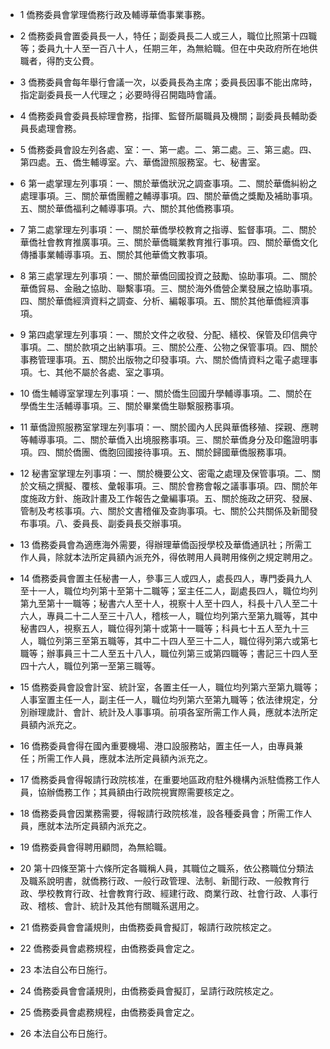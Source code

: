 * 1 僑務委員會掌理僑務行政及輔導華僑事業事務。

* 2 僑務委員會置委員長一人，特任；副委員長二人或三人，職位比照第十四職等；委員九十人至一百八十人，任期三年，為無給職。但在中央政府所在地供職者，得酌支公費。

* 3 僑務委員會每年舉行會議一次，以委員長為主席；委員長因事不能出席時，指定副委員長一人代理之；必要時得召開臨時會議。

* 4 僑務委員會委員長綜理會務，指揮、監督所屬職員及機關；副委員長輔助委員長處理會務。

* 5 僑務委員會設左列各處、室：一、第一處。二、第二處。三、第三處。四、第四處。五、僑生輔導室。六、華僑證照服務室。七、秘書室。

* 6 第一處掌理左列事項：一、關於華僑狀況之調查事項。二、關於華僑糾紛之處理事項。三、關於華僑團體之輔導事項。四、關於華僑之獎勵及補助事項。五、關於華僑福利之輔導事項。六、關於其他僑務事項。

* 7 第二處掌理左列事項：一、關於華僑學校教育之指導、監督事項。二、關於華僑社會教育推廣事項。三、關於華僑職業教育推行事項。四、關於華僑文化傳播事業輔導事項。五、關於其他華僑文教事項。

* 8 第三處掌理左列事項：一、關於華僑回國投資之鼓勵、協助事項。二、關於華僑貿易、金融之協助、聯繫事項。三、關於海外僑營企業發展之協助事項。四、關於華僑經濟資料之調查、分析、編報事項。五、關於其他華僑經濟事項。

* 9 第四處掌理左列事項：一、關於文件之收發、分配、繕校、保管及印信典守事項。二、關於款項之出納事項。三、關於公產、公物之保管事項。四、關於事務管理事項。五、關於出版物之印發事項。六、關於僑情資料之電子處理事項。七、其他不屬於各處、室之事項。

* 10 僑生輔導室掌理左列事項：一、關於僑生回國升學輔導事項。二、關於在學僑生生活輔導事項。三、關於畢業僑生聯繫服務事項。

* 11 華僑證照服務室掌理左列事項：一、關於國內人民與華僑移殖、探親、應聘等輔導事項。二、關於華僑入出境服務事項。三、關於華僑身分及印鑑證明事項。四、關於僑團、僑胞回國接待事項。五、關於歸國華僑服務事項。

* 12 秘書室掌理左列事項：一、關於機要公文、密電之處理及保管事項。二、關於文稿之撰擬、覆核、彙報事項。三、關於會務會報之議事事項。四、關於年度施政方針、施政計畫及工作報告之彙編事項。五、關於施政之研究、發展、管制及考核事項。六、關於文書稽催及查詢事項。七、關於公共關係及新聞發布事項。八、委員長、副委員長交辦事項。

* 13 僑務委員會為適應海外需要，得辦理華僑函授學校及華僑通訊社；所需工作人員，除就本法所定員額內派充外，得依聘用人員聘用條例之規定聘用之。

* 14 僑務委員會置主任秘書一人，參事三人或四人，處長四人，專門委員九人至十一人，職位均列第十至第十二職等；室主任二人，副處長四人，職位均列第九至第十一職等；秘書六人至十人，視察十人至十四人，科長十八人至二十六人，專員二十二人至三十八人，稽核一人，職位均列第六至第九職等，其中秘書四人，視察五人，職位得列第十或第十一職等；科員七十五人至九十三人，職位列第三至第五職等，其中二十四人至三十二人，職位得列第六或第七職等；辦事員三十二人至五十八人，職位列第三或第四職等；書記三十四人至四十六人，職位列第一至第三職等。

* 15 僑務委員會設會計室、統計室，各置主任一人，職位均列第六至第九職等；人事室置主任一人，副主任一人，職位均列第六至第九職等；依法律規定，分別辦理歲計、會計、統計及人事事項。前項各室所需工作人員，應就本法所定員額內派充之。

* 16 僑務委員會得在國內重要機場、港口設服務站，置主任一人，由專員兼任；所需工作人員，應就本法所定員額內派充之。

* 17 僑務委員會得報請行政院核准，在重要地區政府駐外機構內派駐僑務工作人員，協辦僑務工作；其員額由行政院視實際需要核定之。

* 18 僑務委員會因業務需要，得報請行政院核准，設各種委員會；所需工作人員，應就本法所定員額內派充之。

* 19 僑務委員會得聘用顧問，為無給職。

* 20 第十四條至第十六條所定各職稱人員，其職位之職系，依公務職位分類法及職系說明書，就僑務行政、一般行政管理、法制、新聞行政、一般教育行政、學校教育行政、社會教育行政、經建行政、商業行政、社會行政、人事行政、稽核、會計、統計及其他有關職系選用之。

* 21 僑務委員會會議規則，由僑務委員會擬訂，報請行政院核定之。

* 22 僑務委員會處務規程，由僑務委員會定之。

* 23 本法自公布日施行。

* 24 僑務委員會會議規則，由僑務委員會擬訂，呈請行政院核定之。

* 25 僑務委員會處務規程，由僑務委員會定之。

* 26 本法自公布日施行。

